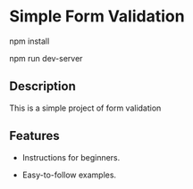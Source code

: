 # Simple Form Validation

npm install

npm run dev-server


## Description 

This is a simple project of form validation 


## Features 

- Instructions for beginners. 

- Easy-to-follow examples.  

